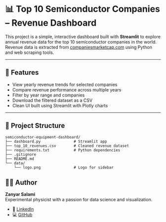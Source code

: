 # 📊 Top 10 Semiconductor Companies – Revenue Dashboard

This project is a simple, interactive dashboard built with **Streamlit** to explore annual revenue data for the top 10 semiconductor companies in the world. Revenue data is extracted from [companiesmarketcap.com](https://companiesmarketcap.com/) using Python and web scraping tools.

---

## 🚀 Features

- View yearly revenue trends for selected companies
- Compare revenue performance across multiple years
- Filter by year range and companies
- Download the filtered dataset as a CSV
- Clean UI built using Streamlit with Plotly charts

---

## 📁 Project Structure

```text
semiconductor-equipment-dashboard/
├── dashboard.py               # Streamlit app
├── top_10_revenues.csv        # Cleaned revenue dataset
├── requirements.txt           # Python dependencies
├── .gitignore
├── README.md
└── data/
    └── logo.png               # Logo for sidebar
```
## 👨‍💻 Author

**Zanyar Salami**  
Experimental physicist with a passion for data science and visualization.

- 🔗 [LinkedIn](https://www.linkedin.com/in/zanyar-salami-5707b581/)
- 💻 [GitHub](https://github.com/Zanyars)
